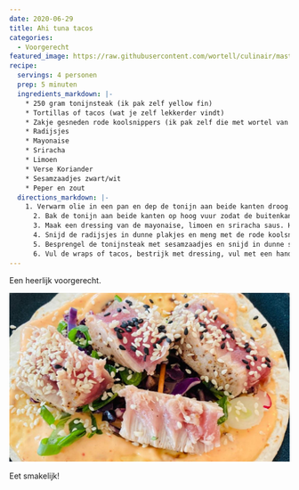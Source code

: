 ```yaml
---
date: 2020-06-29
title: Ahi tuna tacos
categories:
  - Voorgerecht
featured_image: https://raw.githubusercontent.com/wortell/culinair/master/fotos/ahituna/ahituna.jpg
recipe:
  servings: 4 personen
  prep: 5 minuten
  ingredients_markdown: |-
    * 250 gram tonijnsteak (ik pak zelf yellow fin)
    * Tortillas of tacos (wat je zelf lekkerder vindt)
    * Zakje gesneden rode koolsnippers (ik pak zelf die met wortel van de Albert Heijn)
    * Radijsjes
    * Mayonaise
    * Sriracha
    * Limoen
    * Verse Koriander
    * Sesamzaadjes zwart/wit
    * Peper en zout
  directions_markdown: |-
    1. Verwarm olie in een pan en dep de tonijn aan beide kanten droog.
	  2. Bak de tonijn aan beide kanten op hoog vuur zodat de buitenkant gebakken is en binnenin rauw blijft.
	  3. Maak een dressing van de mayonaise, limoen en sriracha saus. Hoe meer sriracha hoe pittiger de dressing.
	  4. Snijd de radijsjes in dunne plakjes en meng met de rode koolsnippers.
	  5. Besprengel de tonijnsteak met sesamzaadjes en snijd in dunne slices. 
	  6. Vul de wraps of tacos, bestrijk met dressing, vul met een handje radijs en rode kool, leg er een aantal slices tonijn in, en aftoppen met koriander.
---
```

Een heerlijk voorgerecht.

![Voorgerecht](https://raw.githubusercontent.com/wortell/culinair/master/fotos/ahituna/ahituna.jpg)

Eet smakelijk!
